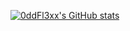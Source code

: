 [![0ddFl3xx's GitHub stats](https://github-readme-stats.vercel.app/api?username=0ddFl3xx)](https://github.com/0ddFl3xx/github-readme-stats)

